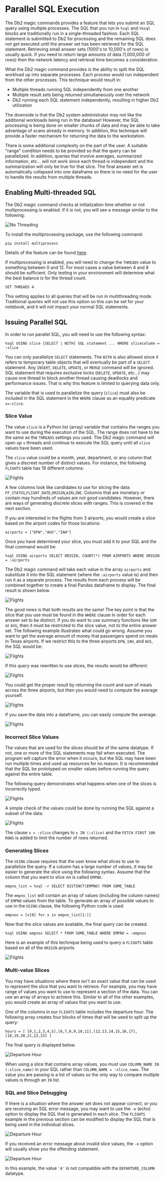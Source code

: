 # Parallel SQL Execution

The Db2 magic commands provides a feature that lets you submit an SQL query using multiple processes. The SQL that you run in `%sql` and `%%sql` blocks are traditionally run in a single-threaded fashion. Each SQL statement is submitted to Db2 for processing and the remaining SQL does not get executed until the answer set has been retrieved for the SQL statement. Retrieving small answer sets (1000's to 10,000's of rows) is usually quick. If you need to return large amounts of data (1,000,000 of rows) then the network latency and retrieval time becomes a consideration.

What the Db2 magic command provides is the ability to split the SQL workload up into separate processes. Each process would run independent from the other processes. This technique would result in:

* Multiple threads running SQL independently from one another
* Multiple result sets being returned simultaneously  over the network
* Db2 running each SQL statement independently, resulting in higher Db2 utilization

The downside is that the Db2 system administrator may not like the additional workloads being run in the database! However, the SQL processing is being done on smaller chunks of data and may be able to take advantage of scans already in memory. In addition, this technique will provide a faster mechanism for returning the data to the workstation. 

There is some additional complexity on the part of the user. A suitable "range" condition needs to be provided so that the query can be parallelized. In addition, queries that involve averages, summarized information, etc... will not work since each thread is independent and the summarization will only be true for that slice. The final answer set is automatically collapsed into one dataframe so there is no need for the user to handle the results from multiple threads. 

## Enabling Multi-threaded SQL

The Db2 magic command checks at initialization time whether or not multiprocessing is enabled. If it is not, you will see a message similar to the following:

![No Threading](img/no_multithreads.png)

To install the multiprocessing package, use the following command:

```
pip install multiprocess
```

Details of the feature can be found [here](https://pypi.org/project/multiprocess/).

If multiprocessing is enabled, you will need to change the `THREADS` value to something between 0 and 12. For most cases a value between 4 and 8 should be sufficient. Only testing in your environment will determine what the best balance is for the thread count.
```
SET THREADS 4
```

This setting applies to all queries that will be run in multithreading mode. Traditional queries will not use this option so this can be set for your notebook, and it will not impact your normal SQL statements.

## Issuing Parallel SQL 

In order to run parallel SQL, you will need to use the following syntax:
```
%sql USING slice [SELECT | WITH] SQL statement ... WHERE slicecolumn = :slice
```

You can only parallelize `SELECT` statements. The `WITH` is also allowed since it refers to temporary table objects that will eventually be part of a `SELECT` statement. Any `INSERT`, `DELETE`, `UPDATE`, or `MERGE` command will be ignored. SQL statement that requires exclusive locks (`DELETE`, `UPDATE`, etc...) may cause one thread to block another thread causing deadlocks and performance issues. That is why this feature is limited to querying data only.

The variable that is used to parallelize the query (`slice`) must also be included in the SQL statement in the `WHERE` clause as an equality predicate `x=:slice`. 

### Slice Value

The value `slice` is a Python list (array) variable that contains the ranges you want to use during the execution of the SQL. The range does not have to be the same as the `THREADS` settings you used. The Db2 magic command will open up `x` threads and continue to execute the SQL query until all `slice` values have been used. 

The `slice` value could be a month, year, department, or any column that gives a discreet number of distinct values. For instance, the following `FLIGHTS` table has 19 different columns:

![Flights](img/flights.png)

A few columns look like candidates to use for slicing the data: `FF_STATUS`,`FLIGHT_DATE`,`ORIGIN`,`AIRLINE`. Columns that are monetary or contain may hundreds of values are not good candidates. However, there are ways of generating discrete slices with ranges. This is covered in the next section.

If you are interested in the flights from 3 airports, you would create a slice based on the airport codes for those locations:
```
airports = ["DFW","AUS","IAH"]
```

Once you have determined your slice, you must add it to your SQL and the final command would be:
```
%sql USING airports SELECT ORIGIN, COUNT(*) FROM AIRPORTS WHERE ORIGIN = :airports
```

The Db2 magic command will take each value in the array `airports` and substitute it into the SQL statement (where the `:airports` value is) and then run it as a separate process. The results from each process will be combined together to create a final Pandas dataframe to display. The final result is shown below.

![Flights](img/parallelresults.png)

The good news is that both results are the same! The key point is that the slice that you use must be found in the `WHERE` clause in order for each answer set to be distinct. If you do want to use summary functions like `SUM` or `AVG`, then it must be restricted to the slice value, not to the entire answer set. The following example illustrates what could go wrong. Assume you want to get the average amount of money that passengers spend on meals in Texas airports. If we restrict this to the three airports `DFW`, `IAH`, and `AUS`, the SQL would be:

![Flights](img/averagemeals.png)

If this query was rewritten to use slices, the results would be different:

![Flights](img/averagewrong.png)

You could get the proper result by returning the count and sum of meals across the three airports, but then you would need to compute the average yourself.

![Flights](img/properaverage.png)

If you save the data into a dataframe, you can easily compute the average.

![Flights](img/computedaverage.png)

### Incorrect Slice Values

The values that are used for the slices should be of the same datatype. If not, one or more of the SQL statements may fail when executed. The program will capture the error when it occurs, but the SQL may have been run multiple times and used up resources for no reason. It is recommended that the SQL be prototyped on smaller values before running the query against the entire table.

The following query demonstrates what happens when one of the slices is incorrectly typed.

![Flights](img/badvalues.png)

A simple check of the values could be done by running the SQL against a subset of the data:

![Flights](img/quickcheck.png)

The clause `x = :slice` changes to `x IN (:slice)` and the `FETCH FIRST 100 ROWS` is added to limit the number of rows returned.

### Generating Slices

The `USING` clause requires that the user know what slices to use to parallelize the query. If a column has a large number of values, it may be easier to generate the slice using the following syntax. Assume that the column that you want to slice on is called `EMPNO`.
```
empno_list = %sql -r SELECT DISTINCT(EMPNO) FROM SOME_TABLE
```

The `empno_list` will contain an array of values (including the column names) of `EMPNO` values from the table. To generate an array of possible values to use in the `USING` clause, the following Python code is used:
```
empnos = [x[0] for x in empno_list[1:]]
```

Now that the slice values are available, the final query can be created.
```
%sql USING empnos SELECT * FROM SOME_TABLE WHERE EMPNO = :empnos
```

Here is an example of this technique being used to query a `FLIGHTS` table based on all of the `ORIGIN` airports.

![Flights](img/sliceexample.png)

### Multi-value Slices

You may have situations where there isn't an exact value that can be used to represent the slice that you want to retrieve. For example, you may have range of values you want to use to represent a section of the data. You can use an array of arrays to achieve this. Similar to all of the other examples, you would create an array of values that you want to use.

One of the columns in our `FLIGHTS` table includes the departure hour. The following array creates four blocks of times that will be used to split up the query:
```
hours = [ [0,1,2,3,4,5],[6,7,8,9,10,11],[12,13,14,15,16,17],[18,19,20,21,22,23] ]
```

The final query is displayed below.

![Departure Hour](img/departurehour.png)

When using a slice that contains array values, you must use `COLUMN_NAME IN (:slice_name)` in your SQL rather than `COLUMN_NAME = :slice_name`. The value you are passing is a list of values so the only way to compare multiple values is through an `IN` list.

### SQL and Slice Debugging

If there is a situation where the answer set does not appear correct, or you are receiving an SQL error message, you may want to use the `-e` (echo) option to display the SQL that is generated in each slice. The `FLIGHTS` example in the previous section can be modified to display the SQL that is being used in the individual slices.

![Departure Hour](img/departure_debug.png)

If you received an error message about invalid slice values, the `-e` option will usually show you the offending statement.

![Departure Hour](img/parallelsubstitute.png)

In this example, the value `'A'` is not compatible with the `DEPARTURE_COLUMN` datatype.